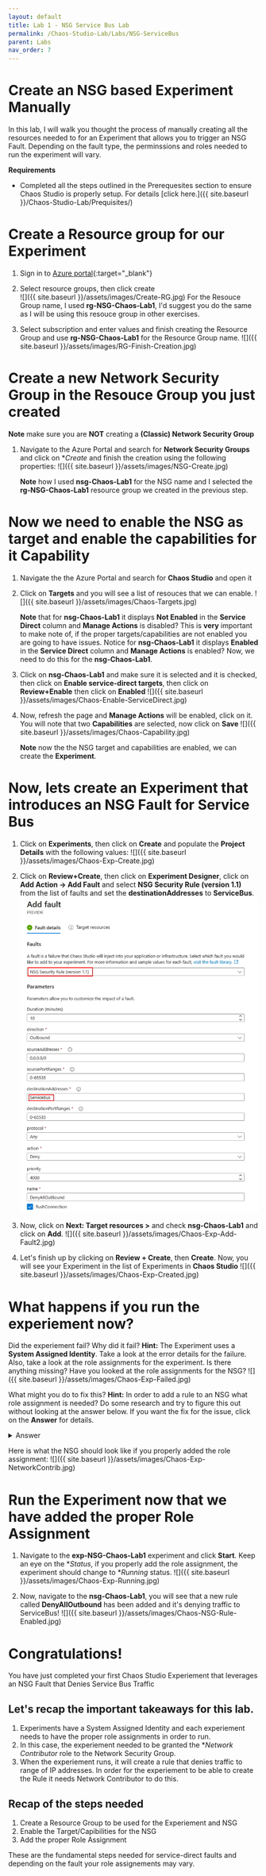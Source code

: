 ```yaml
---
layout: default
title: Lab 1 - NSG Service Bus Lab
permalink: /Chaos-Studio-Lab/Labs/NSG-ServiceBus
parent: Labs 
nav_order: 7
---
```

# Create an NSG based Experiment Manually
In this lab, I will walk you thought the process of manually creating all the resources needed to for an Experiment that allows you to trigger an NSG Fault. Depending on the fault type, the perminssions and roles needed to run the experiment will vary.

**Requirements**
- Completed all the steps outlined in the Prerequesites section to ensure Chaos Studio is properly setup. For details [click here.]({{ site.baseurl }}/Chaos-Studio-Lab/Prequisites/)

# Create a Resource group for our Experiment
1. Sign in to [Azure portal](https://portal.azure.com){:target="_blank"}

2. Select resource groups, then click create <br>
![]({{ site.baseurl }}/assets/images/Create-RG.jpg)
For the Resouce Group name, I used **rg-NSG-Chaos-Lab1**, I'd suggest you do the same as I will be using this resouce group in other exercises.

3. Select subscription and enter values and finish creating the Resource Group and use **rg-NSG-Chaos-Lab1** for the Resource Group name.
![]({{ site.baseurl }}/assets/images/RG-Finish-Creation.jpg)

# Create a new Network Security Group in the Resouce Group you just created
  **Note** make sure you are **NOT** creating a **(Classic) Network Security Group**
1. Navigate to the Azure Portal and search for **Network Security Groups** and click on **Create* and finish the creation using the following properties:
![]({{ site.baseurl }}/assets/images/NSG-Create.jpg)

   **Note** how I used **nsg-Chaos-Lab1** for the NSG name and I selected the **rg-NSG-Chaos-Lab1** resource group we created in the previous step.

# Now we need to enable the NSG as target and enable the capabilities for it  Capability
1. Navigate the the Azure Portal and search for **Chaos Studio** and open it

2. Click on **Targets** and you will see a list of resouces that we can enable.
![]({{ site.baseurl }}/assets/images/Chaos-Targets.jpg)

    **Note** that for **nsg-Chaos-Lab1** it displays **Not Enabled** in the **Service Direct** column and **Manage Actions** is disabled?  This is **very** important to make note of, if the proper targets/capabilities are not enabled you are going to have issues.  Notice for **nsg-Chaos-Lab1** it displays **Enabled** in the **Service Direct** column and **Manage Actions** is enabled?  Now, we need to do this for the **nsg-Chaos-Lab1**.

3. Click on **nsg-Chaos-Lab1** and make sure it is selected and it is checked, then click on **Enable service-direct targets**, then click on **Review+Enable** then click on **Enabled**
![]({{ site.baseurl }}/assets/images/Chaos-Enable-ServiceDirect.jpg)

4. Now, refresh the page and **Manage Actions** will be enabled, click on it.  You will note that two **Capabilities** are selected, now click on **Save**
![]({{ site.baseurl }}/assets/images/Chaos-Capability.jpg)

   **Note** now the the NSG target and capabilities are enabled, we can create the **Experiment**.

# Now, lets create an Experiment that introduces an NSG Fault for Service Bus
1. Click on **Experiments**, then click on **Create** and populate the **Project Details** with the following values:
![]({{ site.baseurl }}/assets/images/Chaos-Exp-Create.jpg)

2. Click on **Review+Create**, then click on **Experiment Designer**, click on **Add Action -> Add Fault** and select **NSG Security Rule (version 1.1)** from the list of faults and set the **destinationAddresses** to **ServiceBus**.
![](/assets/images/Chaos-Exp-Add-Fault.jpg)

3. Now, click on **Next: Target resources >** and check **nsg-Chaos-Lab1** and click on **Add**. 
![]({{ site.baseurl }}/assets/images/Chaos-Exp-Add-Fault2.jpg)

4. Let's finish up by clicking on **Review + Create**, then **Create**.  Now, you will see your Experiment in the list of Experiments in **Chaos Studio**
![]({{ site.baseurl }}/assets/images/Chaos-Exp-Created.jpg)

# What happens if you run the experiement now?
Did the experiement fail?  Why did it fail?  **Hint:** The Experiment uses a **System Assigned Identity**.  Take a look at the error details for the failure.  Also, take a look at the role assignments for the experiment.  Is there anything missing?  Have you looked at the role assignments for the NSG?
![]({{ site.baseurl }}/assets/images/Chaos-Exp-Failed.jpg)

What might you do to fix this? **Hint:** In order to add a rule to an NSG what role assignment is needed?  Do some research and try to figure this out without looking at the answer below.  If you want the fix for the issue, click on the **Answer** for details.
<details>
<summary>Answer</summary>
You need to grant the experiment Network Contributor permissions to the NSG.  Navigate to the NSG and and Add the role assignment for Network Contributor and make sure you add exp-NSG-Chaos-Lab1 as a member.
</details>

Here is what the NSG should look like if you properly added the role assignment:
![]({{ site.baseurl }}/assets/images/Chaos-Exp-NetworkContrib.jpg)

# Run the Experiment now that we have added the proper Role Assignment
1. Navigate to the **exp-NSG-Chaos-Lab1** experiment and click **Start**.  Keep an eye on the **Status*, if you properly add the role assignment, the experiment should change to **Running* status.
![]({{ site.baseurl }}/assets/images/Chaos-Exp-Running.jpg)

2. Now, navigate to the **nsg-Chaos-Lab1**, you will see that a new rule called **DenyAllOutbound** has been added and it's denying traffic to ServiceBus!
![]({{ site.baseurl }}/assets/images/Chaos-NSG-Rule-Enabled.jpg)

# Congratulations!
You have just completed your first Chaos Studio Experiement that leverages an NSG Fault that Denies Service Bus Traffic
## Let's recap the important takeaways for this lab.
1. Experiments have a System Assigned Identity and each experiement needs to have the proper role assignments in order to run.
2. In this case, the experiement needed to be granted the **Network Contributor* role to the Network Security Group.
3. When the experiement runs, it will create a rule that denies traffic to range of IP addresses.  In order for the experiement to be able to create the Rule it needs Network Contributor to do this.

## Recap of the steps needed
1. Create a Resource Group to be used for the Experiement and NSG
2. Enable the Target/Capibilities for the NSG
3. Add the proper Role Assignment

These are the fundamental steps needed for service-direct faults and depending on the fault your role assignements may vary.

